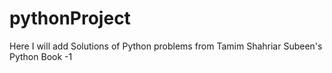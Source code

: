 # pythonProject
Here I will add Solutions of Python problems from Tamim Shahriar Subeen's Python Book -1
